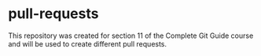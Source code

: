 # pull-requests
This repository was created for section 11 of the Complete Git Guide course and will be used to create different pull requests.
